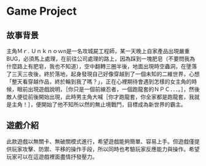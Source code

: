 # Game Project

## 故事背景
主角Ｍｒ. Ｕｎｋｎｏｗn是一名攻城屍工程師，某一天晚上自家產品出現嚴重BUG，必須馬上處理，在前往公司處理的路上，因為踩到一塊肥皂（不要問我為什麼路上有肥皂，我也不知道），空中翻轉三圈半後，地面出現時空蟲洞，在墬落了三天三夜後，終於落地，起身發現自己好像穿越到了一個未知的二維世界，心想「整天看穿越作品，終於輪到我了嗎？」，正在心裡期待會遇到怎樣的女主角的時候，眼前出現遊戲說明，［你只是一個前線忍者，一個跑龍套的ＮＰＣ．．．。］，然後敵人便從前後開始出現，此時男主角大喊［你才跑龍套，你全家都是跑龍套，我就是主角！］，便開始了他不知所以然的無止境戰鬥，目標成為新世界的霸主。
## 遊戲介紹
此款遊戲以無關卡、無破關模式進行，希望遊戲能夠簡單、容易上手。但遊戲僅提供玩家攻擊、防禦、平移的操作手段，所以同時也考驗玩家反應能力與操作。希望玩家可以在這遊戲裡面盡情抒發壓力。
